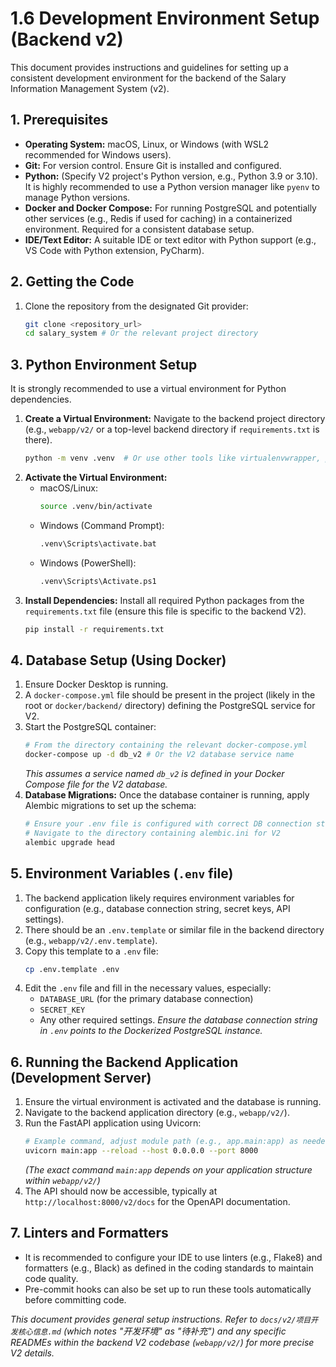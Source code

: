 # 1.6 Development Environment Setup (Backend v2)

This document provides instructions and guidelines for setting up a consistent development environment for the backend of the Salary Information Management System (v2).

## 1. Prerequisites

*   **Operating System:** macOS, Linux, or Windows (with WSL2 recommended for Windows users).
*   **Git:** For version control. Ensure Git is installed and configured.
*   **Python:** (Specify V2 project's Python version, e.g., Python 3.9 or 3.10). It is highly recommended to use a Python version manager like `pyenv` to manage Python versions.
*   **Docker and Docker Compose:** For running PostgreSQL and potentially other services (e.g., Redis if used for caching) in a containerized environment. Required for a consistent database setup.
*   **IDE/Text Editor:** A suitable IDE or text editor with Python support (e.g., VS Code with Python extension, PyCharm).

## 2. Getting the Code

1.  Clone the repository from the designated Git provider:
    ```bash
    git clone <repository_url>
    cd salary_system # Or the relevant project directory
    ```

## 3. Python Environment Setup

It is strongly recommended to use a virtual environment for Python dependencies.

1.  **Create a Virtual Environment:**
    Navigate to the backend project directory (e.g., `webapp/v2/` or a top-level backend directory if `requirements.txt` is there).
    ```bash
    python -m venv .venv  # Or use other tools like virtualenvwrapper, poetry, pdm
    ```
2.  **Activate the Virtual Environment:**
    *   macOS/Linux:
        ```bash
        source .venv/bin/activate
        ```
    *   Windows (Command Prompt):
        ```bash
        .venv\Scripts\activate.bat
        ```
    *   Windows (PowerShell):
        ```bash
        .venv\Scripts\Activate.ps1
        ```
3.  **Install Dependencies:**
    Install all required Python packages from the `requirements.txt` file (ensure this file is specific to the backend V2).
    ```bash
    pip install -r requirements.txt
    ```

## 4. Database Setup (Using Docker)

1.  Ensure Docker Desktop is running.
2.  A `docker-compose.yml` file should be present in the project (likely in the root or `docker/backend/` directory) defining the PostgreSQL service for V2.
3.  Start the PostgreSQL container:
    ```bash
    # From the directory containing the relevant docker-compose.yml
    docker-compose up -d db_v2 # Or the V2 database service name
    ```
    *This assumes a service named `db_v2` is defined in your Docker Compose file for the V2 database.*
4.  **Database Migrations:**
    Once the database container is running, apply Alembic migrations to set up the schema:
    ```bash
    # Ensure your .env file is configured with correct DB connection string for V2
    # Navigate to the directory containing alembic.ini for V2
    alembic upgrade head
    ```

## 5. Environment Variables (`.env` file)

1.  The backend application likely requires environment variables for configuration (e.g., database connection string, secret keys, API settings).
2.  There should be an `.env.template` or similar file in the backend directory (e.g., `webapp/v2/.env.template`).
3.  Copy this template to a `.env` file:
    ```bash
    cp .env.template .env
    ```
4.  Edit the `.env` file and fill in the necessary values, especially:
    *   `DATABASE_URL` (for the primary database connection)
    *   `SECRET_KEY`
    *   Any other required settings.
    *Ensure the database connection string in `.env` points to the Dockerized PostgreSQL instance.*

## 6. Running the Backend Application (Development Server)

1.  Ensure the virtual environment is activated and the database is running.
2.  Navigate to the backend application directory (e.g., `webapp/v2/`).
3.  Run the FastAPI application using Uvicorn:
    ```bash
    # Example command, adjust module path (e.g., app.main:app) as needed
    uvicorn main:app --reload --host 0.0.0.0 --port 8000 
    ```
    *(The exact command `main:app` depends on your application structure within `webapp/v2/`)*
4.  The API should now be accessible, typically at `http://localhost:8000/v2/docs` for the OpenAPI documentation.

## 7. Linters and Formatters

*   It is recommended to configure your IDE to use linters (e.g., Flake8) and formatters (e.g., Black) as defined in the coding standards to maintain code quality.
*   Pre-commit hooks can also be set up to run these tools automatically before committing code.

*This document provides general setup instructions. Refer to `docs/v2/项目开发核心信息.md` (which notes "开发环境" as "待补充") and any specific READMEs within the backend V2 codebase (`webapp/v2/`) for more precise V2 details.* 